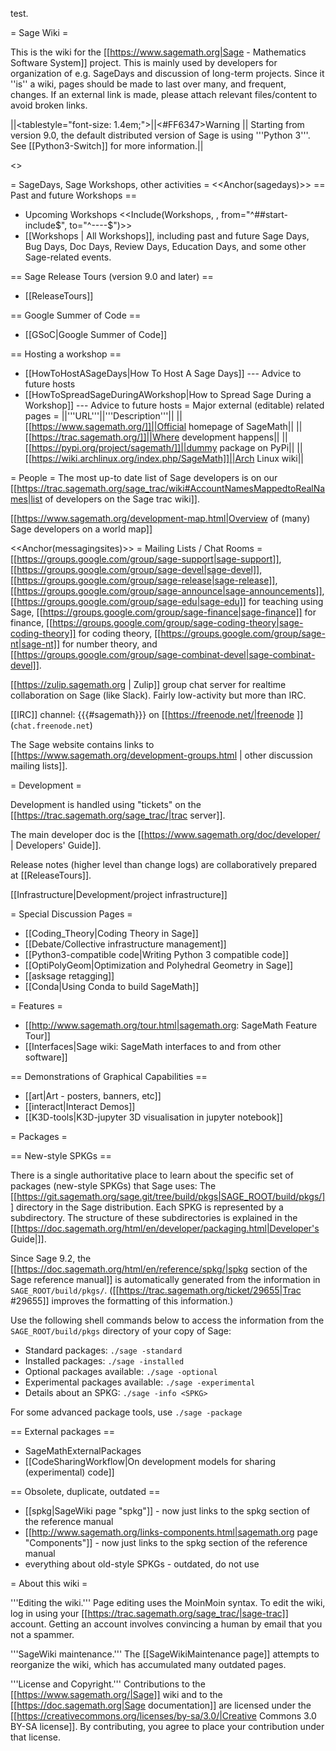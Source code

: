 test.

= Sage Wiki =

This is the wiki for the [[https://www.sagemath.org|Sage - Mathematics Software System]] project. This is mainly used by developers for organization of e.g. SageDays and discussion of long-term projects. Since it ''is'' a wiki, pages should be made to last over many, and frequent, changes. If an external link is made, please attach relevant files/content to avoid broken links.

||<tablestyle="font-size: 1.4em;">||<#FF6347>Warning || Starting from version 9.0,  the default distributed version of Sage is using '''Python 3'''. See [[Python3-Switch]] for more information.||

<<TableOfContents>>

= SageDays, Sage Workshops, other activities =
<<Anchor(sagedays)>>
== Past and future Workshops ==
 * Upcoming Workshops
 <<Include(Workshops, , from="^##start-include$", to="^----$")>>
 * [[Workshops | All Workshops]], including past and future Sage Days, Bug Days, Doc Days, Review Days, Education Days, and some other Sage-related events.

== Sage Release Tours (version 9.0 and later) ==

 * [[ReleaseTours]]

== Google Summer of Code ==

 * [[GSoC|Google Summer of Code]]

== Hosting a workshop ==
 * [[HowToHostASageDays|How To Host A Sage Days]] --- Advice to future hosts
 * [[HowToSpreadSageDuringAWorkshop|How to Spread Sage During a Workshop]] --- Advice to future hosts
= Major external (editable) related pages =
||'''URL'''||'''Description'''||
||[[https://www.sagemath.org/]]||Official homepage of SageMath||
||[[https://trac.sagemath.org/]]||Where development happens||
||[[https://pypi.org/project/sagemath/]]||dummy package on PyPi||
||[[https://wiki.archlinux.org/index.php/SageMath]]||Arch Linux wiki||


= People =
The most up-to date list of Sage developers is on our [[https://trac.sagemath.org/sage_trac/wiki#AccountNamesMappedtoRealNames|list of developers on the Sage trac wiki]].

[[https://www.sagemath.org/development-map.html|Overview of (many) Sage developers on a world map]]

<<Anchor(messagingsites)>>
= Mailing Lists / Chat Rooms =
[[https://groups.google.com/group/sage-support|sage-support]], [[https://groups.google.com/group/sage-devel|sage-devel]], [[https://groups.google.com/group/sage-release|sage-release]], [[https://groups.google.com/group/sage-announce|sage-announcements]], [[https://groups.google.com/group/sage-edu|sage-edu]] for teaching using Sage, [[https://groups.google.com/group/sage-finance|sage-finance]] for finance, [[https://groups.google.com/group/sage-coding-theory|sage-coding-theory]] for coding theory, [[https://groups.google.com/group/sage-nt|sage-nt]] for number theory, and [[https://groups.google.com/group/sage-combinat-devel|sage-combinat-devel]].

[[https://zulip.sagemath.org | Zulip]] group chat server for realtime collaboration on Sage (like Slack).  Fairly low-activity but more than IRC.

[[IRC]] channel: {{{#sagemath}}} on [[https://freenode.net/|freenode ]] (`chat.freenode.net`)

The Sage website contains links to [[https://www.sagemath.org/development-groups.html | other discussion mailing lists]].

= Development =

Development is handled using "tickets" on the [[https://trac.sagemath.org/sage_trac/|trac server]].

The main developer doc is the [[https://www.sagemath.org/doc/developer/ | Developers' Guide]].

Release notes (higher level than change logs) are collaboratively prepared at [[ReleaseTours]].

[[Infrastructure|Development/project infrastructure]]

= Special Discussion Pages =

 * [[Coding_Theory|Coding Theory in Sage]]
 * [[Debate/Collective infrastructure management]]
 * [[Python3-compatible code|Writing Python 3 compatible code]]
 * [[OptiPolyGeom|Optimization and Polyhedral Geometry in Sage]]
 * [[asksage retagging]]
 * [[Conda|Using Conda to build SageMath]]


= Features =

 * [[http://www.sagemath.org/tour.html|sagemath.org: SageMath Feature Tour]]
 * [[Interfaces|Sage wiki: SageMath interfaces to and from other software]]

== Demonstrations of Graphical Capabilities ==
 * [[art|Art - posters, banners, etc]]
 * [[interact|Interact Demos]]
 * [[K3D-tools|K3D-jupyter 3D visualisation in jupyter notebook]]

= Packages =

== New-style SPKGs ==

There is a single authoritative place to learn about the 
specific set of packages (new-style SPKGs) that Sage uses: The 
[[https://git.sagemath.org/sage.git/tree/build/pkgs|SAGE_ROOT/build/pkgs/]] directory
in the Sage distribution.  Each SPKG is represented by a subdirectory. The structure
of these subdirectories is explained in 
the [[https://doc.sagemath.org/html/en/developer/packaging.html|Developer's Guide|]].

Since Sage 9.2, the [[https://doc.sagemath.org/html/en/reference/spkg/|spkg section of the Sage reference manual]] is automatically generated from the information in `SAGE_ROOT/build/pkgs/`. ([[https://trac.sagemath.org/ticket/29655|Trac #29655]] improves the formatting of this information.)

Use the following shell commands below to access the information from the `SAGE_ROOT/build/pkgs`
directory of your copy of Sage:

 * Standard packages: `./sage -standard`
 * Installed packages: `./sage -installed`
 * Optional packages available: `./sage -optional`
 * Experimental packages available: `./sage -experimental`
 * Details about an SPKG: `./sage -info <SPKG>`

For some advanced package tools, use `./sage -package`

== External packages ==

 * SageMathExternalPackages
 * [[CodeSharingWorkflow|On development models for sharing (experimental) code]]

== Obsolete, duplicate, outdated ==

 * [[spkg|SageWiki page "spkg"]] - now just links to the spkg section of the reference manual
 * [[http://www.sagemath.org/links-components.html|sagemath.org page "Components"]] - now just links to the spkg section of the reference manual
 * everything about old-style SPKGs - outdated, do not use

= About this wiki =

'''Editing the wiki.''' Page editing uses the MoinMoin syntax. To edit the wiki, log in using your [[https://trac.sagemath.org/sage_trac/|sage-trac]] account. Getting an account involves convincing a human by email that you not a spammer.

'''SageWiki maintenance.''' The [[SageWikiMaintenance page]] attempts to reorganize the wiki, which has accumulated many outdated pages.

'''License and Copyright.''' Contributions to the [[https://www.sagemath.org/|Sage]] wiki and to the [[https://doc.sagemath.org|Sage documentation]] are licensed under the [[https://creativecommons.org/licenses/by-sa/3.0/|Creative Commons 3.0 BY-SA license]]. By contributing, you agree to place your contribution under that license.
